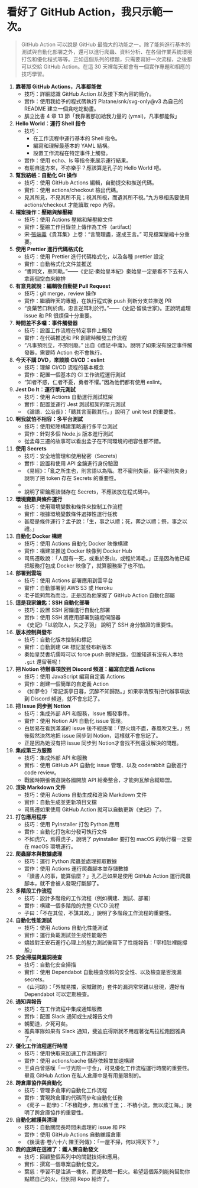 <!-- @format -->

# 看好了 GitHub Action，我只示範一次。

> GitHub Action 可以說是 GitHub 最強大的功能之一。除了能夠進行基本的測試與自動化部署之外，還可以進行爬蟲、資料分析、在各個作業系統環境打包和優化程式等等。正如這個系列的標題，只需要寫好一次流程，之後都可以交給 GitHub Action。在這 30 天裡每天都會有一個實作專題和相應的技巧學習。

1. **靠著那 GitHub Actions，凡事都能做**
    - 技巧：詳細認識 GitHub Action 以及接下來內容的簡介。
    - 實作：使用我給予的程式碼執行 Platane/snk/svg-only@v3 為自己的 README 建立一個貪吃蛇動畫。
    - 腓立比書 4 章 13 節「我靠著那加給我力量的 (ymal)，凡事都能做」
2. **Hello World：運行 Shell 指令**
    - 技巧：
        - 在工作流程中運行基本的 Shell 指令。
        - 編寫和理解最基本的 YAML 結構。
        - 設置工作流程在特定事件上觸發。
    - 實作：使用 echo、ls 等指令來展示運行結果。
    - 有朋自遠方來，不亦樂乎？應該算是孔子的 Hello World 吧。
3. **幫我結帳：自動化 Git 操作**
    - 技巧：使用 GitHub Actions 編輯，自動提交和推送代碼。
    - 實作：使用 actions/checkout 檢出代碼。
    - 見其所見，不見其所不見；視其所視，而遺其所不視。”九方皋相馬要使用 actions/checkout 才能讀取 repo 內容。
4. **檔案操作：壓縮與解壓縮**
    - 技巧：使用 Actions 壓縮和解壓縮文件
    - 實作：壓縮工作目錄並上傳作為工件（artifact）
    - 宋·[張端義](https://baike.baidu.hk/item/%E5%BC%B5%E7%AB%AF%E7%BE%A9/3996297)《貴耳集》上卷：“言簡理盡，遂成王言。” 可見檔案壓縮十分重要。
5. **使用 Prettier 進行代碼格式化**
    - 技巧：使用 Prettier 進行代碼格式化，以及各種 prettier 設定
    - 實作：自動格式化文件並推送
    - “書同文，車同軌。”——《史記·秦始皇本紀》秦始皇一定是看不下去有人拿兩個空白來縮排
6. **有意見就說：編輯後自動提 Pull Request**
    - 技巧：git merge，review 操作
    - 實作：繼續昨天的專題，在執行程式後 push 到新分支並推送 PR
    - “良藥苦口利於病，忠言逆耳利於行。”——《史記·留侯世家》。正說明處理 issue 和 PR 很煩但十分重要。
7. **時間差不多囉：事件觸發器**
    - 技巧：設置工作流程在特定事件上觸發
    - 實作：在代碼推送和 PR 創建時觸發工作流程
    - “凡事預則立，不預則廢。” 出自《禮記·中庸》。說明了如果沒有設定事件觸發器，需要時 Action 也不會執行。
8. **今天不講 DVD，來談談 CI/CD：eslint**
    - 技巧：理解 CI/CD 流程的基本概念
    - 實作：配置一個基本的 CI 工作流程運行測試
    - “知者不惑，仁者不憂，勇者不懼。”因為他們都有使用 eslint。
9. **Jest Do It：運行單元測試**
    - 技巧：使用 Actions 自動運行測試框架
    - 實作：配置並運行 Jest 測試框架的單元測試
    - 《論語．公冶長》：「聽其言而觀其行。」說明了 unit test 的重要性。
10. **啊我就怕不相容：多平台測試**
    - 技巧：使用矩陣構建策略進行多平台測試
    - 實作：針對多個 Node.js 版本進行測試
    - 從孟母三遷的故事可以看出孟子在不同環境的相容性都不錯。
11. **使用 Secrets**
    - 技巧：安全地管理和使用秘密（Secrets）
    - 實作：設置和使用 API 金鑰進行身份驗證
    - 《易經》：「亂之所生也，則言語以為階。君不密則失臣，臣不密則失身」說明了把 token 存在 Secrets 的重要性。
    - 
    - 說明了密鑰應該儲存在 Secrets，不應該放在程式碼中。
12. **環境變數與條件運行**
    - 技巧：使用環境變數和條件來控制工作流程
    - 實作：根據環境變數條件選擇性運行任務
    - 甚麼是條件運行？孟子說：「生，事之以禮；死，葬之以禮；祭，事之以禮。」
13. **自動化 Docker 構建**
    - 技巧：使用 Actions 自動化 Docker 映像構建
    - 實作：構建並推送 Docker 映像到 Docker Hub
    - 司馬遷敢說：「人固有一死，或重於泰山，或輕於鴻毛。」正是因為他已經把服務打包成 Docker 映像了，就算服務掛了也不怕。
14. **部署到雲端**
    - 技巧：使用 Actions 部署應用到雲平台
    - 實作：自動部署到 AWS S3 或 Heroku
    - 老子能夠無為而治，正是因為他掌握了 GitHub Action 自動化部屬
15. **這是我家鑰匙：SSH 自動化部署**
    - 技巧：設置 SSH 密鑰進行自動化部署
    - 實作：使用 SSH 將應用部署到遠程伺服器
    - 《史記》「以貌取人，失之子羽」 說明了 SSH 身分驗證的重要性。
16. **版本控制與發布**
    - 技巧：自動化版本控制和標記
    - 實作：自動創建 Git 標記並發布新版本
    - 秦始皇焚書坑儒時可以 force push 刪除紀錄，但誰知道有沒有人本地 `.git` 還留著呢！
17. **把 Notion 待辦事項放到 Discord 頻道：編寫自定義 Actions**
    - 技巧：使用 JavaScript 編寫自定義 Actions
    - 實作：創建一個簡單的自定義 Action
    - 《如夢令》「常記溪亭日暮，沉醉不知歸路。」如果李清照有把代辦事項放到 Discord 頻道，就不會忘記了。
18. **把 Issue 同步到 Notion**
    - 技巧：集成外部 API 和服務，Issue 觸發事件。
    - 實作：使用 Notion API 自動化 issue 管理。
    - 白居易在看到滿滿的 issue 後不經感嘆：「野火燒不盡，春風吹又生。」然後毅然決然地把 issue 同步到 Notion，這樣就不會忘記了。
    - 正是因為她沒有把 issue 同步到 Notion才會找不到還沒解決的問題。
19. **集成第三方服務**
    - 技巧：集成外部 API 和服務
    - 實作：使用 GitHub API 自動化 issue 管理、以及 coderabbit 自動進行 code review。
    - 戰國時期張儀遊說各國開放 API 給秦整合，才能夠瓦解合縱聯盟。
20. **渲染 Markdown 文件**
    - 技巧：使用 Actions 自動生成和渲染 Markdown 文件
    - 實作：自動生成並更新項目文檔
    - 司馬遷如果使用 GitHub Action 就可以自動更新《史記》了。
21. **打包應用程序**
    - 技巧：使用 PyInstaller 打包 Python 應用
    - 實作：自動化打包和分發可執行文件
    - 不如虎穴，焉得虎子，說明了 pyinstaller 要打包 macOS 的執行檔一定要在 macOS 環境運行。
22. **爬蟲腳本與數據處理**
    - 技巧：運行 Python 爬蟲並處理抓取數據
    - 實作：使用 Actions 運行爬蟲腳本並存儲數據
    - 「讀書人的事，能算偷麼？」孔乙己如果是使用 GitHub Action 運行爬蟲腳本，就不會被人發現打斷腳了。
23. **多階段工作流程**
    - 技巧：設計多階段的工作流程（例如構建、測試、部署）
    - 實作：構建一個多階段的完整 CI/CD 流程
    - 子曰：「不在其位，不謀其政。」說明了多階段工作流程的重要性。
24. **自動化性能測試**
    - 技巧：使用 Actions 自動化性能測試
    - 實作：運行負載測試並生成性能報告
    - 嬌娘對王安石進行心理上的壓力測試後寫下了性能報告：「宰相肚裡能撐船」
25. **安全掃描與漏洞檢查**
    - 技巧：自動化安全掃描
    - 實作：使用 Dependabot 自動檢查依賴的安全性、以及檢查是否洩漏 secrets。
    - 《山河頌》：「外賊易擋，家賊難防」套件的漏洞常常難以發現，還好有 Dependabot 可以定期檢查。
26. **通知與報告**
    - 技巧：在工作流程中集成通知服務
    - 實作：配置 Slack 通知或生成報告文件
    - 朝聞道，夕死可矣。
    - 雅典軍隊如果有 Slack 通知，斐迪庇得斯就不用趕著從馬拉松跑回雅典了。
27. **優化工作流程運行時間**
    - 技巧：使用快取來加速工作流程運行
    - 實作：使用 actions/cache 儲存依賴並加速構建
    - 王貞白曾感嘆「一寸光陰一寸金」，可見優化工作流程運行時間的重要性。畢竟 GitHub Action 在私人倉庫中是有用量限制的。
28. **跨倉庫協作與自動化**
    - 技巧：管理多倉庫的自動化工作流程
    - 實作：實現跨倉庫的代碼同步和自動化任務
    - 《荀子 ─ 勸學》：「不積跬步，無以致千里；. 不積小流，無以成江海。」說明了跨倉庫協作的重要性。
29. **自動化維護與清理**
    - 技巧：自動關閉長時間未處理的 issue 和 PR
    - 實作：使用 GitHub Actions 自動維護倉庫
    - 《後漢書·卷六十六 陳王列傳》：「一屋不掃，何以掃天下？」
30. **我的底牌在這裡了：鐵人賽自動發文**
    - 技巧：回顧整個系列中的關鍵技術和應用。
    - 實作：撰寫一個專案自動化發文。
    - 葉慈：學習不是注滿一桶水，而是點燃一把火。希望這個系列能夠幫助你點燃自己的火，但別把 Repo 給炸了。
